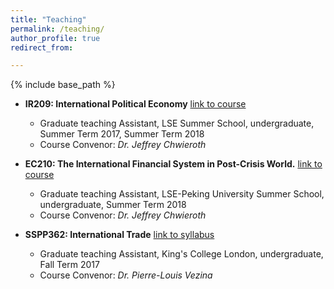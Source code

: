 ```yaml
---
title: "Teaching"
permalink: /teaching/
author_profile: true
redirect_from:

---
```


{% include base_path %}

* **IR209: International Political Economy** [link to course](https://www.lse.ac.uk/study-at-lse/Summer-Schools/Summer-School/Courses/Secure/International-Relations-Government-and-Society/IR209)
  * Graduate teaching Assistant, LSE Summer School, undergraduate, Summer Term 2017, Summer Term 2018
  * Course Convenor: _Dr. Jeffrey Chwieroth_

* **EC210: The International Financial System in Post-Crisis World.** [link to course](http://www.lse.ac.uk/study-at-lse/Summer-Schools/lse-pku-summer-school/courses/lps-ec210)
  * Graduate teaching Assistant, LSE-Peking University Summer School, undergraduate, Summer Term 2018
  * Course Convenor: _Dr. Jeffrey Chwieroth_
 
* **SSPP362: International Trade** [link to syllabus](http://pierrelouisvezina.weebly.com/uploads/2/3/4/2/2342194/syllabus_6sspp362__2017.docx)
  * Graduate teaching Assistant, King's College London, undergraduate, Fall Term 2017
  * Course Convenor: _Dr. Pierre-Louis Vezina_

